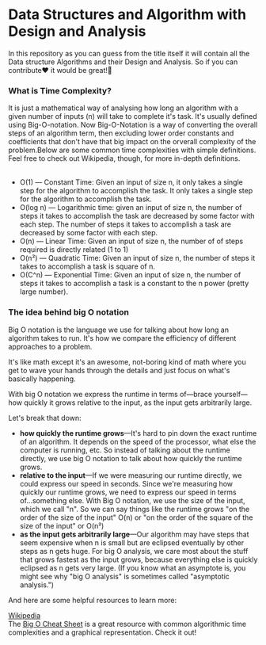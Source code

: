 # Data Structures and Algorithm with Design and Analysis
<p style = "font-size = 15px;">In this repository as you can guess from the title itself it will contain all the Data structure Algorithms and their Design and Analysis. So if you can contribute❤ it would be great!🤩 </p>

<h3>What is Time Complexity?</h3>
It is just a mathematical way of analysing how long an algorithm with a given number of inputs (n) will take to complete it's task. It's usually defined using Big-O-notation. Now Big-O-Notation is a way of converting the overall steps of an algorithm term, then excluding lower order constants and coefficients that don't have that big impact on the orverall complexity of the problem.Below are some common time complexities with simple definitions. Feel free to check out Wikipedia, though, for more in-depth definitions. <br><br>
<ul>
<li>O(1) — Constant Time: Given an input of size n, it only takes a single step for the algorithm to accomplish the task. It only takes a single step for the algorithm to accomplish the task.</li>
<li>O(log n) — Logarithmic time: given an input of size n, the number of steps it takes to accomplish the task are decreased by some factor with each step. The number of steps it takes to accomplish a task are decreased by some factor with each step.</li>
<li>O(n) — Linear Time: Given an input of size n, the number of of steps required is directly related (1 to 1)</li>
<li>O(n²) — Quadratic Time: Given an input of size n, the number of steps it takes to accomplish a task is square of n.</li>
<li>O(C^n) — Exponential Time: Given an input of size n, the number of steps it takes to accomplish a task is a constant to the n power (pretty large number).</li>
</ul>

<h3>The idea behind big O notation</h3>
<p>Big O notation is the language we use for talking about how long an algorithm takes to run. It's how we compare the efficiency of different approaches to a problem.

It's like math except it's an awesome, not-boring kind of math where you get to wave your hands through the details and just focus on what's basically happening.

With big O notation we express the runtime in terms of—brace yourself—how quickly it grows relative to the input, as the input gets arbitrarily large.

Let's break that down:</p>
<ul>
<li><b> how quickly the runtime grows</b>—It's hard to pin down the exact runtime of an algorithm. It depends on the speed of the processor, what else the computer is running, etc. So instead of talking about the runtime directly, we use big O notation to talk about how quickly the runtime grows.</li>
<li><b>relative to the input</b>—If we were measuring our runtime directly, we could express our speed in seconds. Since we're measuring how quickly our runtime grows, we need to express our speed in terms of...something else. With Big O notation, we use the size of the input, which we call "n". So we can say things like the runtime grows "on the order of the size of the input" O(n) or "on the order of the square of the size of the input" or O(n²)</li>
<li><b>as the input gets arbitrarily large</b>—Our algorithm may have steps that seem expensive when n is small but are eclipsed eventually by other steps as n gets huge. For big O analysis, we care most about the stuff that grows fastest as the input grows, because everything else is quickly eclipsed as n gets very large. (If you know what an asymptote is, you might see why "big O analysis" is sometimes called "asymptotic analysis.")</li>
</ul>

And here are some helpful resources to learn more:

<a href = "https://en.wikipedia.org/wiki/Time_complexity">Wikipedia</a><br>
The <a href = "https://www.bigocheatsheet.com/">Big O Cheat Sheet</a> is a great resource with common algorithmic time complexities and a graphical representation. Check it out!
